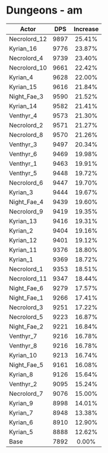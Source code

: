# Dungeons - am
| Actor | DPS | Increase |
|---|:---:|:---:|
|Necrolord_12|9897|25.41%|
|Kyrian_16|9776|23.87%|
|Necrolord_4|9739|23.40%|
|Necrolord_10|9661|22.42%|
|Kyrian_4|9628|22.00%|
|Kyrian_15|9616|21.84%|
|Night_Fae_3|9590|21.52%|
|Kyrian_14|9582|21.41%|
|Venthyr_4|9573|21.30%|
|Necrolord_2|9571|21.27%|
|Necrolord_8|9570|21.26%|
|Venthyr_3|9497|20.34%|
|Venthyr_6|9469|19.98%|
|Venthyr_1|9463|19.91%|
|Venthyr_5|9448|19.72%|
|Necrolord_6|9447|19.70%|
|Kyrian_3|9444|19.67%|
|Night_Fae_4|9439|19.60%|
|Necrolord_9|9419|19.35%|
|Kyrian_13|9416|19.31%|
|Kyrian_2|9404|19.16%|
|Kyrian_12|9401|19.12%|
|Kyrian_11|9376|18.80%|
|Kyrian_1|9369|18.72%|
|Necrolord_1|9353|18.51%|
|Necrolord_11|9347|18.44%|
|Night_Fae_6|9279|17.57%|
|Night_Fae_1|9266|17.41%|
|Necrolord_3|9251|17.22%|
|Necrolord_5|9223|16.87%|
|Night_Fae_2|9221|16.84%|
|Venthyr_7|9216|16.78%|
|Venthyr_8|9216|16.78%|
|Kyrian_10|9213|16.74%|
|Night_Fae_5|9161|16.08%|
|Kyrian_8|9126|15.64%|
|Venthyr_2|9095|15.24%|
|Necrolord_7|9076|15.00%|
|Kyrian_9|8998|14.01%|
|Kyrian_7|8948|13.38%|
|Kyrian_6|8910|12.90%|
|Kyrian_5|8888|12.62%|
|Base|7892|0.00%|
